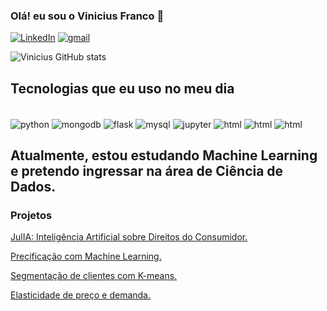 ### Olá! eu sou o Vinicius Franco 👋
[![LinkedIn](https://img.shields.io/badge/LinkedIn-0077B5?style=for-the-badge&logo=linkedin&logoColor=white)](https://www.linkedin.com/in/vinicius-franco-720558228/)
[![gmail](https://img.shields.io/badge/Gmail-D14836?style=for-the-badge&logo=gmail&logoColor=white)](mailto:viniabreu48@gmail.com?subject=viniabreu48@gmail.com&body=viniabreu48@gmail.com)

![Vinicius GitHub stats](https://github-readme-stats.vercel.app/api?username=vinifranco48&show_icons=true&theme=dracula)

## Tecnologias que eu uso no meu dia 
<div style="display: inline_block"><br/>
<img align = "center" alt = "python" src ="https://img.shields.io/badge/Python-3776AB?style=for-the-badge&logo=python&logoColor=white">
<img align = "center" alt = "mongodb" src ="https://img.shields.io/badge/MongoDB-4EA94B?style=for-the-badge&logo=mongodb&logoColor=white">
<img align = "center" alt = "flask" src ="	https://img.shields.io/badge/Flask-000000?style=for-the-badge&logo=flask&logoColor=white">
<img align = "center" alt = "mysql" src ="https://img.shields.io/badge/MySQL-00000F?style=for-the-badge&logo=mysql&logoColor=white">
<img align = "center" alt = "jupyter" src ="https://img.shields.io/badge/Made%20with-Jupyter-orange?style=for-the-badge&logo=Jupyter">
<img align = "center" alt = "html" src ="https://img.shields.io/badge/HTML-239120?style=for-the-badge&logo=html5&logoColor=white">
<img align = "center" alt = "html" src ="https://img.shields.io/badge/CSS-239120?&style=for-the-badge&logo=css3&logoColor=white">
<img align = "center" alt = "html" src ="https://img.shields.io/badge/JavaScript-F7DF1E?style=for-the-badge&logo=javascript&logoColor=black">

</div>

## Atualmente, estou estudando Machine Learning e pretendo ingressar na área de Ciência de Dados.
### Projetos 
<a href="https://github.com/vinifranco48/julIA">JulIA: Inteligência Artificial sobre Direitos do Consumidor.</a>

<a href="https://github.com/vinifranco48/pricing_new/blob/main/README.md">Precificação com Machine Learning.</a>

<a href="https://github.com/vinifranco48/analise_rfv/blob/main/README.md">Segmentação de clientes com K-means.</a>

<a href="https://github.com/vinifranco48/elasticidade-pre-o?tab=readme-ov-file#">Elasticidade de preço e demanda.</a>
